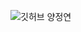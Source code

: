 ![깃허브 양정연](https://user-images.githubusercontent.com/61109660/160549662-9260851d-b5b8-462b-b93d-55f8a996c58f.png)
